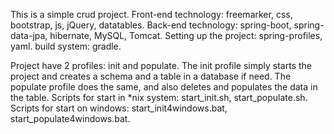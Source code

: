 This is a simple crud project.
Front-end technology: freemarker, css, bootstrap, js, jQuery, datatables.
Back-end technology: spring-boot, spring-data-jpa, hibernate, MySQL, Tomcat.
Setting up the project: spring-profiles, yaml.
build system: gradle.

Project have 2 profiles: init and populate.
The init profile simply starts the project and creates a schema and a table in a database if need.
The populate profile does the same, and also deletes and populates the data in the table.
Scripts for start in *nix system: start_init.sh, start_populate.sh.
Scripts for start on windows: start_init4windows.bat, start_populate4windows.bat.
